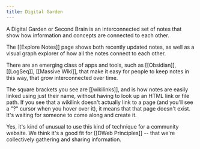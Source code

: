 ```yaml
---
title: Digital Garden
---
```


A Digital Garden or Second Brain is an interconnected set of notes that show how information and concepts are connected to each other.

The [[Explore Notes]] page shows both recently updated notes, as well as a visual graph explorer of how all the notes connect to each other.

There are an emerging class of apps and tools, such as [[Obsidian]], [[LogSeq]], [[Massive Wiki]], that make it easy for people to keep notes in this way, that grow interconnected over time.

The square brackets you see are [[wikilinks]], and is how notes are easily linked using just their name, without having to look up an HTML link or file path. If you see that a wikilink doesn't actually link to a page (and you'll see a "?" cursor when you hover over it), it means that that page doesn't exist. It's waiting for someone to come along and create it.

Yes, it's kind of unusual to use this kind of technique for a community website. We think it's a good fit for [[DWeb Principles]] -- that we're collectively gathering and sharing information.